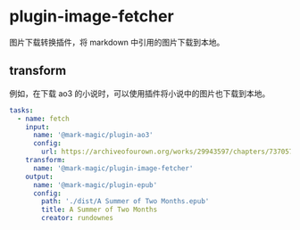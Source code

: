 # plugin-image-fetcher

图片下载转换插件，将 markdown 中引用的图片下载到本地。

## transform

例如，在下载 ao3 的小说时，可以使用插件将小说中的图片也下载到本地。

```yaml
tasks:
  - name: fetch
    input:
      name: '@mark-magic/plugin-ao3'
      config:
        url: https://archiveofourown.org/works/29943597/chapters/73705791
    transform:
      name: '@mark-magic/plugin-image-fetcher'
    output:
      name: '@mark-magic/plugin-epub'
      config:
        path: './dist/A Summer of Two Months.epub'
        title: A Summer of Two Months
        creator: rundownes
```
